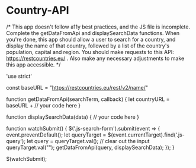 # Country-API

/* This app doesn't follow a11y best practices, and the JS file is incomplete. Complete the getDataFromApi and displaySearchData functions. When you're done, this app should allow a user to search for a country, and display the name of that country, followed by a list of the country's population, capital and region. You should make requests to this API: https://restcountries.eu/ . Also make any necessary adjustments to make this app accessible. */

'use strict'

const baseURL = "https://restcountries.eu/rest/v2/name/"

function getDataFromApi(searchTerm, callback) {
  let countryURL = baseURL + 
  // your code here
}

function displaySearchData(data) {
  // your code here
}

function watchSubmit() {
  $('.js-search-form').submit(event => {
    event.preventDefault();
    let queryTarget = $(event.currentTarget).find('.js-query');
    let query = queryTarget.val();
    // clear out the input
    queryTarget.val("");
    getDataFromApi(query, displaySearchData);
  });
}

$(watchSubmit);
